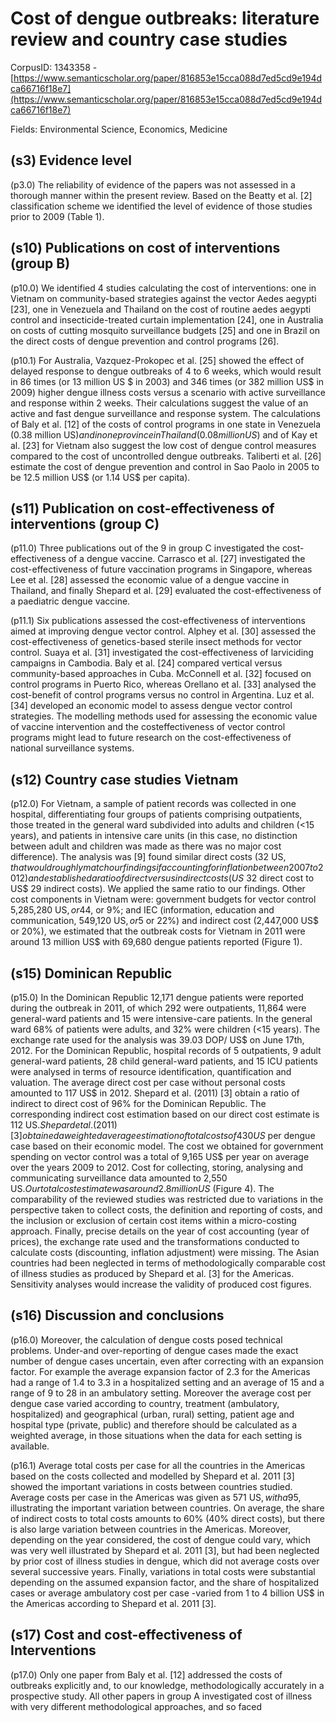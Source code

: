 # Cost of dengue outbreaks: literature review and country case studies

CorpusID: 1343358 - [https://www.semanticscholar.org/paper/816853e15cca088d7ed5cd9e194dca66716f18e7](https://www.semanticscholar.org/paper/816853e15cca088d7ed5cd9e194dca66716f18e7)

Fields: Environmental Science, Economics, Medicine

## (s3) Evidence level
(p3.0) The reliability of evidence of the papers was not assessed in a thorough manner within the present review. Based on the Beatty et al. [2] classification scheme we identified the level of evidence of those studies prior to 2009 (Table 1).
## (s10) Publications on cost of interventions (group B)
(p10.0) We identified 4 studies calculating the cost of interventions: one in Vietnam on community-based strategies against the vector Aedes aegypti [23], one in Venezuela and Thailand on the cost of routine aedes aegypti control and insecticide-treated curtain implementation [24], one in Australia on costs of cutting mosquito surveillance budgets [25] and one in Brazil on the direct costs of dengue prevention and control programs [26].

(p10.1) For Australia, Vazquez-Prokopec et al. [25] showed the effect of delayed response to dengue outbreaks of 4 to 6 weeks, which would result in 86 times (or 13 million US $ in 2003) and 346 times (or 382 million US$ in 2009) higher dengue illness costs versus a scenario with active surveillance and response within 2 weeks. Their calculations suggest the value of an active and fast dengue surveillance and response system. The calculations of Baly et al. [12] of the costs of control programs in one state in Venezuela (0.38 million US$) and in one province in Thailand (0.08 million US$) and of Kay et al. [23] for Vietnam also suggest the low cost of dengue control measures compared to the cost of uncontrolled dengue outbreaks. Taliberti et al. [26] estimate the cost of dengue prevention and control in Sao Paolo in 2005 to be 12.5 million US$ (or 1.14 US$ per capita).
## (s11) Publication on cost-effectiveness of interventions (group C)
(p11.0) Three publications out of the 9 in group C investigated the cost-effectiveness of a dengue vaccine. Carrasco et al. [27] investigated the cost-effectiveness of future vaccination programs in Singapore, whereas Lee et al. [28] assessed the economic value of a dengue vaccine in Thailand, and finally Shepard et al. [29] evaluated the cost-effectiveness of a paediatric dengue vaccine.

(p11.1) Six publications assessed the cost-effectiveness of interventions aimed at improving dengue vector control. Alphey et al. [30] assessed the cost-effectiveness of genetics-based sterile insect methods for vector control. Suaya et al. [31] investigated the cost-effectiveness  of larviciding campaigns in Cambodia. Baly et al. [24] compared vertical versus community-based approaches in Cuba. McConnell et al. [32] focused on control programs in Puerto Rico, whereas Orellano et al. [33] analysed the cost-benefit of control programs versus no control in Argentina. Luz et al. [34] developed an economic model to assess dengue vector control strategies. The modelling methods used for assessing the economic value of vaccine intervention and the costeffectiveness of vector control programs might lead to future research on the cost-effectiveness of national surveillance systems.
## (s12) Country case studies Vietnam
(p12.0) For Vietnam, a sample of patient records was collected in one hospital, differentiating four groups of patients comprising outpatients, those treated in the general ward subdivided into adults and children (<15 years), and patients in intensive care units (in this case, no distinction between adult and children was made as there was no major cost difference). The analysis was  [9] found similar direct costs (32 US$, that would roughly match our findings if accounting for inflation between 2007 to 2012) and established a ratio of direct versus indirect costs (US$ 32 direct cost to US$ 29 indirect costs). We applied the same ratio to our findings. Other cost components in Vietnam were: government budgets for vector control 5,285,280 US$, or 44%; surveillance 1,029,600 US$, or 9%; and IEC (information, education and communication, 549,120 US$, or 5%. When adding these to the direct (2,700,138 US$ or 22%) and indirect cost (2,447,000 US$ or 20%), we estimated that the outbreak costs for Vietnam in 2011 were around 13 million US$ with 69,680 dengue patients reported (Figure 1).
## (s15) Dominican Republic
(p15.0) In the Dominican Republic 12,171 dengue patients were reported during the outbreak in 2011, of which 292 were outpatients, 11,864 were general-ward patients and 15 were intensive-care patients. In the general ward 68% of patients were adults, and 32% were children (<15 years). The exchange rate used for the analysis was 39.03 DOP/ US$ on June 17th, 2012. For the Dominican Republic, hospital records of 5 outpatients, 9 adult general-ward patients, 28 child general-ward patients, and 15 ICU patients were analysed in terms of resource identification, quantification and valuation. The average direct cost per case without personal costs amounted to 117 US$ in 2012. Shepard et al. (2011) [3] obtain a ratio of indirect to direct cost of 96% for the Dominican Republic. The corresponding indirect cost estimation based on our direct cost estimate is 112 US$. Shepard et al. (2011) [3] obtained a weighted average estimation of total costs of 430 US$ per dengue case based on their economic model. The cost we obtained for government spending on vector control was a total of 9,165 US$ per year on average over the years 2009 to 2012. Cost for collecting, storing, analysing and communicating surveillance data amounted to 2,550 US$. Our total cost estimate was around 2.8 million US$ (Figure 4). The comparability of the reviewed studies was restricted due to variations in the perspective taken to collect costs, the definition and reporting of costs, and the inclusion or  exclusion of certain cost items within a micro-costing approach. Finally, precise details on the year of cost accounting (year of prices), the exchange rate used and the transformations conducted to calculate costs (discounting, inflation adjustment) were missing. The Asian countries had been neglected in terms of methodologically comparable cost of illness studies as produced by Shepard et al. [3] for the Americas. Sensitivity analyses would increase the validity of produced cost figures.
## (s16) Discussion and conclusions
(p16.0) Moreover, the calculation of dengue costs posed technical problems. Under-and over-reporting of dengue cases made the exact number of dengue cases uncertain, even after correcting with an expansion factor. For example the average expansion factor of 2.3 for the Americas had a range of 1.4 to 3.3 in a hospitalized setting and an average of 15 and a range of 9 to 28 in an ambulatory setting. Moreover the average cost per dengue case varied according to country, treatment (ambulatory, hospitalized) and geographical (urban, rural) setting, patient age and hospital type (private, public) and therefore should be calculated as a weighted average, in those situations when the data for each setting is available.

(p16.1) Average total costs per case for all the countries in the Americas based on the costs collected and modelled by Shepard et al. 2011 [3] showed the important variations in costs between countries studied. Average costs per case in the Americas was given as 571 US$, with a 95% confidence interval of 362 to 752 US$, illustrating the important variation between countries. On average, the share of indirect costs to total costs amounts to 60% (40% direct costs), but there is also large variation between countries in the Americas. Moreover, depending on the year considered, the cost of dengue could vary, which was very well illustrated by Shepard et al. 2011 [3], but had been neglected by prior cost of illness studies in dengue, which did not average costs over several successive years. Finally, variations in total costs were substantial depending on the assumed expansion factor, and the share of hospitalized cases or average ambulatory cost per case -varied from 1 to 4 billion US$ in the Americas according to Shepard et al. 2011 [3].
## (s17) Cost and cost-effectiveness of Interventions
(p17.0) Only one paper from Baly et al. [12] addressed the costs of outbreaks explicitly and, to our knowledge, methodologically accurately in a prospective study. All other papers in group A investigated cost of illness with very different methodological approaches, and so faced 
